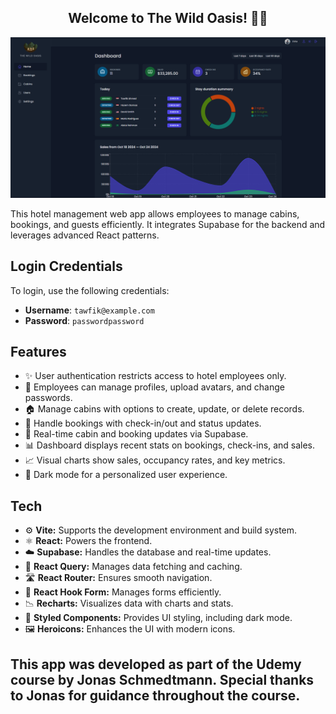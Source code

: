 <h2 align="center">Welcome to The Wild Oasis! 🌴🏨</h2>

![Wild Oasis Banner](public/appImage.png)

This hotel management web app allows employees to manage cabins, bookings, and guests efficiently. It integrates Supabase for the backend and leverages advanced React patterns.

## Login Credentials
To login, use the following credentials:
- **Username**: `tawfik@example.com`
- **Password**: `passwordpassword`

## Features
- ✨ User authentication restricts access to hotel employees only.
- 👤 Employees can manage profiles, upload avatars, and change passwords.
- 🏠 Manage cabins with options to create, update, or delete records.
- 📅 Handle bookings with check-in/out and status updates.
- 🔄 Real-time cabin and booking updates via Supabase.
- 📊 Dashboard displays recent stats on bookings, check-ins, and sales.
- 📈 Visual charts show sales, occupancy rates, and key metrics.
- 🌙 Dark mode for a personalized user experience.

## Tech
- ⚙️ **Vite:** Supports the development environment and build system.
- ⚛️ **React:** Powers the frontend.
- ☁️ **Supabase:** Handles the database and real-time updates.
- 🔄 **React Query:** Manages data fetching and caching.
- 🛣️ **React Router:** Ensures smooth navigation.
- 📝 **React Hook Form:** Manages forms efficiently.
- 📉 **Recharts:** Visualizes data with charts and stats.
- 🎨 **Styled Components:** Provides UI styling, including dark mode.
- 🖼️ **Heroicons:** Enhances the UI with modern icons.

<h2 align="left">This app was developed as part of the Udemy course by Jonas Schmedtmann. Special thanks to Jonas for guidance throughout the course.</h2>
